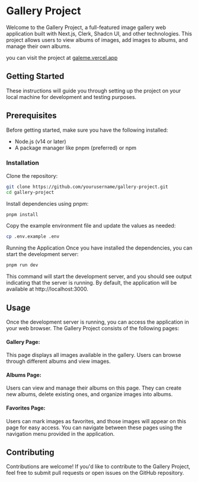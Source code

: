# Gallery Project

Welcome to the Gallery Project, a full-featured image gallery web application built with Next.js, Clerk, Shadcn UI, and other technologies. This project allows users to view albums of images, add images to albums, and manage their own albums.

you can visit the project at [galeme.vercel.app](https://galeme.vercel.app/)

## Getting Started

These instructions will guide you through setting up the project on your local machine for development and testing purposes.

## Prerequisites

Before getting started, make sure you have the following installed:

- Node.js (v14 or later)
- A package manager like pnpm (preferred) or npm

### Installation

Clone the repository:

```sh
git clone https://github.com/yourusername/gallery-project.git
cd gallery-project
```

Install dependencies using pnpm:

```sh
pnpm install
```

Copy the example environment file and update the values as needed:

```sh
cp .env.example .env
```

Running the Application
Once you have installed the dependencies, you can start the development server:

```sh
pnpm run dev
```

This command will start the development server, and you should see output indicating that the server is running. By default, the application will be available at http://localhost:3000.

## Usage

Once the development server is running, you can access the application in your web browser. The Gallery Project consists of the following pages:

#### Gallery Page:

This page displays all images available in the gallery. Users can browse through different albums and view images.

#### Albums Page:

Users can view and manage their albums on this page. They can create new albums, delete existing ones, and organize images into albums.

#### Favorites Page:

Users can mark images as favorites, and those images will appear on this page for easy access.
You can navigate between these pages using the navigation menu provided in the application.

## Contributing

Contributions are welcome! If you'd like to contribute to the Gallery Project, feel free to submit pull requests or open issues on the GitHub repository.
